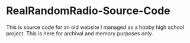 # RealRandomRadio-Source-Code
This is source code for an old website I managed as a hobby high school project. This is here for archival and memory purposes only.

